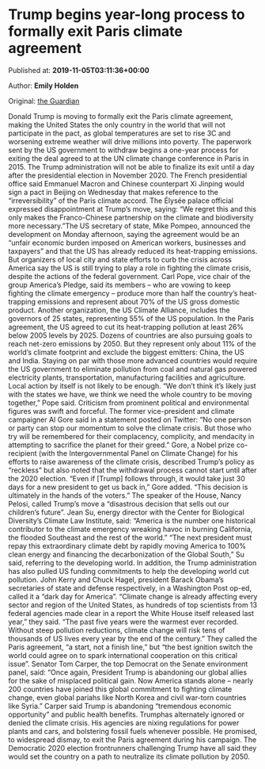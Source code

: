 
# Trump begins year-long process to formally exit Paris climate agreement

Published at: **2019-11-05T03:11:36+00:00**

Author: **Emily Holden**

Original: [the Guardian](https://www.theguardian.com/us-news/2019/nov/04/donald-trump-climate-crisis-exit-paris-agreement)

Donald Trump is moving to formally exit the Paris climate agreement, making the United States the only country in the world that will not participate in the pact, as global temperatures are set to rise 3C and worsening extreme weather will drive millions into poverty.
The paperwork sent by the US government to withdraw begins a one-year process for exiting the deal agreed to at the UN climate change conference in Paris in 2015. The Trump administration will not be able to finalize its exit until a day after the presidential election in November 2020.
The French presidential office said Emmanuel Macron and Chinese counterpart Xi Jinping would sign a pact in Beijing on Wednesday that makes reference to the “irreversibility” of the Paris climate accord.
The Élysée palace official expressed disappointment at Trump’s move, saying: “We regret this and this only makes the Franco-Chinese partnership on the climate and biodiversity more necessary.”The US secretary of state, Mike Pompeo, announced the development on Monday afternoon, saying the agreement would be an “unfair economic burden imposed on American workers, businesses and taxpayers” and that the US has already reduced its heat-trapping emissions.
But organizers of local city and state efforts to curb the crisis across America say the US is still trying to play a role in fighting the climate crisis, despite the actions of the federal government.
Carl Pope, vice chair of the group America’s Pledge, said its members – who are vowing to keep fighting the climate emergency – produce more than half the country’s heat-trapping emissions and represent about 70% of the US gross domestic product. Another organization, the US Climate Alliance, includes the governors of 25 states, representing 55% of the US population.
In the Paris agreement, the US agreed to cut its heat-trapping pollution at least 26% below 2005 levels by 2025.
Dozens of countries are also pursuing goals to reach net-zero emissions by 2050. But they represent only about 11% of the world’s climate footprint and exclude the biggest emitters: China, the US and India.
Staying on par with those more advanced countries would require the US government to eliminate pollution from coal and natural gas powered electricity plants, transportation, manufacturing facilities and agriculture. Local action by itself is not likely to be enough.
“We don’t think it’s likely just with the states we have, we think we need the whole country to be moving together,” Pope said.
Criticism from prominent political and environmental figures was swift and forceful.
The former vice-president and climate campaigner Al Gore said in a statement posted on Twitter: “No one person or party can stop our momentum to solve the climate crisis. But those who try will be remembered for their complacency, complicity, and mendacity in attempting to sacrifice the planet for their greed.”
Gore, a Nobel prize co-recipient (with the Intergovernmental Panel on Climate Change) for his efforts to raise awareness of the climate crisis, described Trump’s policy as “reckless” but also noted that the withdrawal process cannot start until after the 2020 election.
“Even if [Trump] follows through, it would take just 30 days for a new president to get us back in,” Gore added. “This decision is ultimately in the hands of the voters.”
The speaker of the House, Nancy Pelosi, called Trump’s move a “disastrous decision that sells out our children’s future”. Jean Su, energy director with the Center for Biological Diversity’s Climate Law Institute, said: “America is the number one historical contributor to the climate emergency wreaking havoc in burning California, the flooded Southeast and the rest of the world.”
“The next president must repay this extraordinary climate debt by rapidly moving America to 100% clean energy and financing the decarbonization of the Global South,” Su said, referring to the developing world.
In addition, the Trump administration has also pulled US funding commitments to help the developing world cut pollution.
John Kerry and Chuck Hagel, president Barack Obama’s secretaries of state and defense respectively, in a Washington Post op-ed, called it a “dark day for America”.
“Climate change is already affecting every sector and region of the United States, as hundreds of top scientists from 13 federal agencies made clear in a report the White House itself released last year,” they said. “The past five years were the warmest ever recorded. Without steep pollution reductions, climate change will risk tens of thousands of US lives every year by the end of the century.”
They called the Paris agreement, “a start, not a finish line,” but “the best ignition switch the world could agree on to spark international cooperation on this critical issue”.
Senator Tom Carper, the top Democrat on the Senate environment panel, said: “Once again, President Trump is abandoning our global allies for the sake of misplaced political gain. Now America stands alone – nearly 200 countries have joined this global commitment to fighting climate change, even global pariahs like North Korea and civil war-torn countries like Syria.”
Carper said Trump is abandoning “tremendous economic opportunity” and public health benefits.
Trumphas alternately ignored or denied the climate crisis. His agencies are nixing regulations for power plants and cars, and bolstering fossil fuels whenever possible. He promised, to widespread dismay, to exit the Paris agreement during his campaign.
The Democratic 2020 election frontrunners challenging Trump have all said they would set the country on a path to neutralize its climate pollution by 2050.
